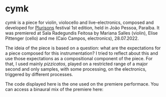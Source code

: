 # cymk

_cymk_ is a piece for violin, violocello and live-electronics, composed and developed for [Plurisons](https://www.plurisons.com/) festival 1st edition, held in João Pessoa, Paraíba. It was premiered at Sala Radegundis Feitosa by Mariana Salles (violin), Elise Pittenger (cello) and me (Caio Campos, electronics), 28.07.2022.

The ideia of the piece is based on a question: what are the expectations for a piece composed for this instrumentation? I tried to reflect about this and use those expectations as a compositional component of the piece. For that, I used mainly _pizzicatos_, played on a restricted range of a major second and only samples, with some processing, on the electronics, triggered by different processes.

The code displayed here is the one used on the premiere performace. You can access a binaural mix of the premiere here: 
